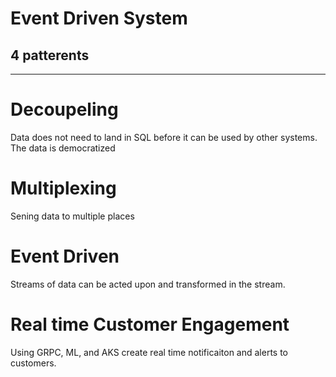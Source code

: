 # Event Driven System
## 4 patterents

---
# Decoupeling
Data does not need to land in SQL before it can be used by other systems.  The data is democratized

# Multiplexing
Sening data to multiple places

# Event Driven
Streams of data can be acted upon and transformed in the stream.

# Real time Customer Engagement
Using GRPC, ML, and AKS create real time notificaiton and alerts to customers.




